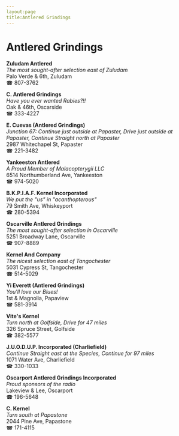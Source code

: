 ```yaml
---
layout:page
title:Antlered Grindings
---
```

# Antlered Grindings

**Zuludam Antlered**  
_The most sought-after selection east of Zuludam_  
Palo Verde & 6th, Zuludam  
☎ 807-3762



**C. Antlered Grindings**  
_Have you ever wanted Rabies?!!_  
Oak & 46th, Oscarside  
☎ 333-4227



**E. Cuevas (Antlered Grindings)**  
_Junction 67: Continue just outside at Papaster, Drive just outside at Papaster, Continue Straight north at Papaster_  
2987 Whitechapel St, Papaster  
☎ 221-3482



**Yankeeston Antlered**  
_A Proud Member of Malacopterygii LLC_  
6514 Northumberland Ave, Yankeeston  
☎ 974-5020



**B.K.P.I.A.F. Kernel Incorporated**  
_We put the "us" in "acanthopterous"_  
79 Smith Ave, Whiskeyport  
☎ 280-5394



**Oscarville Antlered Grindings**  
_The most sought-after selection in Oscarville_  
5251 Broadway Lane, Oscarville  
☎ 907-8889



**Kernel And Company**  
_The nicest selection east of Tangochester_  
5031 Cypress St, Tangochester  
☎ 514-5029



**Yi Everett (Antlered Grindings)**  
_You'll love our Blues!_  
1st & Magnolia, Papaview  
☎ 581-3914



**Vite's Kernel**  
_Turn north at Golfside, Drive for 47 miles_  
326 Spruce Street, Golfside  
☎ 382-5577



**J.U.O.D.U.P. Incorporated (Charliefield)**  
_Continue Straight east at the Species, Continue for 97 miles_  
1071 Water Ave, Charliefield  
☎ 330-1033



**Oscarport Antlered Grindings Incorporated**  
_Proud sponsors of the radio_  
Lakeview & Lee, Oscarport  
☎ 196-5648



**C. Kernel**  
_Turn south at Papastone_  
2044 Pine Ave, Papastone  
☎ 171-4115



